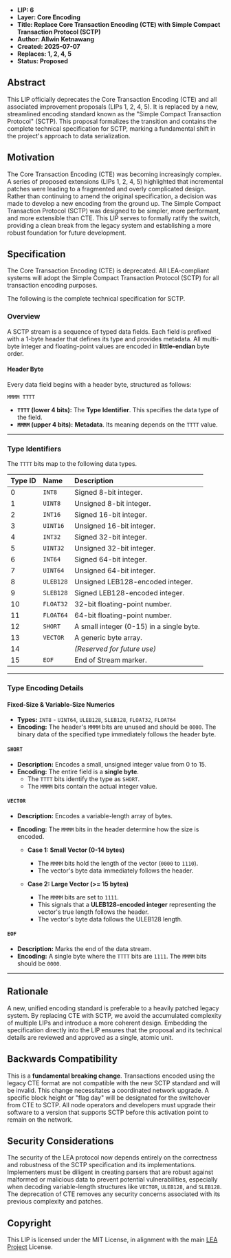 * **LIP: 6**
* **Layer: Core Encoding**
* **Title: Replace Core Transaction Encoding (CTE) with Simple Compact Transaction Protocol (SCTP)**
* **Author: Allwin Ketnawang**
* **Created: 2025-07-07**
* **Replaces: 1, 2, 4, 5**
* **Status: Proposed**

## Abstract

This LIP officially deprecates the Core Transaction Encoding (CTE) and all associated improvement proposals (LIPs 1, 2, 4, 5). It is replaced by a new, streamlined encoding standard known as the "Simple Compact Transaction Protocol" (SCTP). This proposal formalizes the transition and contains the complete technical specification for SCTP, marking a fundamental shift in the project's approach to data serialization.

## Motivation

The Core Transaction Encoding (CTE) was becoming increasingly complex. A series of proposed extensions (LIPs 1, 2, 4, 5) highlighted that incremental patches were leading to a fragmented and overly complicated design. Rather than continuing to amend the original specification, a decision was made to develop a new encoding from the ground up. The Simple Compact Transaction Protocol (SCTP) was designed to be simpler, more performant, and more extensible than CTE. This LIP serves to formally ratify the switch, providing a clean break from the legacy system and establishing a more robust foundation for future development.

## Specification

The Core Transaction Encoding (CTE) is deprecated. All LEA-compliant systems will adopt the Simple Compact Transaction Protocol (SCTP) for all transaction encoding purposes.

The following is the complete technical specification for SCTP.

### Overview

A SCTP stream is a sequence of typed data fields. Each field is prefixed with a 1-byte header that defines its type and provides metadata. All multi-byte integer and floating-point values are encoded in **little-endian** byte order.

#### Header Byte

Every data field begins with a header byte, structured as follows:

`MMMM TTTT`

-   **`TTTT` (lower 4 bits):** The **Type Identifier**. This specifies the data type of the field.
-   **`MMMM` (upper 4 bits):** **Metadata**. Its meaning depends on the `TTTT` value.

---

### Type Identifiers

The `TTTT` bits map to the following data types.

| Type ID | Name      | Description                               |
| :------ | :-------- | :---------------------------------------- |
| 0       | `INT8`    | Signed 8-bit integer.                     |
| 1       | `UINT8`   | Unsigned 8-bit integer.                   |
| 2       | `INT16`   | Signed 16-bit integer.                    |
| 3       | `UINT16`  | Unsigned 16-bit integer.                  |
| 4       | `INT32`   | Signed 32-bit integer.                    |
| 5       | `UINT32`  | Unsigned 32-bit integer.                  |
| 6       | `INT64`   | Signed 64-bit integer.                    |
| 7       | `UINT64`  | Unsigned 64-bit integer.                  |
| 8       | `ULEB128` | Unsigned LEB128-encoded integer.          |
| 9       | `SLEB128` | Signed LEB128-encoded integer.            |
| 10      | `FLOAT32` | 32-bit floating-point number.             |
| 11      | `FLOAT64` | 64-bit floating-point number.             |
| 12      | `SHORT`   | A small integer (0-15) in a single byte.  |
| 13      | `VECTOR`  | A generic byte array.                     |
| 14      |           | *(Reserved for future use)*               |
| 15      | `EOF`     | End of Stream marker.                     |

---

### Type Encoding Details

#### Fixed-Size & Variable-Size Numerics

-   **Types:** `INT8` - `UINT64`, `ULEB128`, `SLEB128`, `FLOAT32`, `FLOAT64`
-   **Encoding:** The header's `MMMM` bits are unused and should be `0000`. The binary data of the specified type immediately follows the header byte.

#### `SHORT`

-   **Description:** Encodes a small, unsigned integer value from 0 to 15.
-   **Encoding:** The entire field is a **single byte**.
    -   The `TTTT` bits identify the type as `SHORT`.
    -   The `MMMM` bits contain the actual integer value.

#### `VECTOR`

-   **Description:** Encodes a variable-length array of bytes.
-   **Encoding:** The `MMMM` bits in the header determine how the size is encoded.

    -   **Case 1: Small Vector (0-14 bytes)**
        -   The `MMMM` bits hold the length of the vector (`0000` to `1110`).
        -   The vector's byte data immediately follows the header.

    -   **Case 2: Large Vector (>= 15 bytes)**
        -   The `MMMM` bits are set to `1111`.
        -   This signals that a **ULEB128-encoded integer** representing the vector's true length follows the header.
        -   The vector's byte data follows the ULEB128 length.

#### `EOF`

-   **Description:** Marks the end of the data stream.
-   **Encoding:** A single byte where the `TTTT` bits are `1111`. The `MMMM` bits should be `0000`.

---

## Rationale

A new, unified encoding standard is preferable to a heavily patched legacy system. By replacing CTE with SCTP, we avoid the accumulated complexity of multiple LIPs and introduce a more coherent design. Embedding the specification directly into the LIP ensures that the proposal and its technical details are reviewed and approved as a single, atomic unit.

## Backwards Compatibility

This is a **fundamental breaking change**. Transactions encoded using the legacy CTE format are not compatible with the new SCTP standard and will be invalid. This change necessitates a coordinated network upgrade. A specific block height or "flag day" will be designated for the switchover from CTE to SCTP. All node operators and developers must upgrade their software to a version that supports SCTP before this activation point to remain on the network.

## Security Considerations

The security of the LEA protocol now depends entirely on the correctness and robustness of the SCTP specification and its implementations. Implementers must be diligent in creating parsers that are robust against malformed or malicious data to prevent potential vulnerabilities, especially when decoding variable-length structures like `VECTOR`, `ULEB128`, and `SLEB128`. The deprecation of CTE removes any security concerns associated with its previous complexity and patches.

## Copyright

This LIP is licensed under the MIT License, in alignment with the main [LEA Project](https://getlea.org) License.